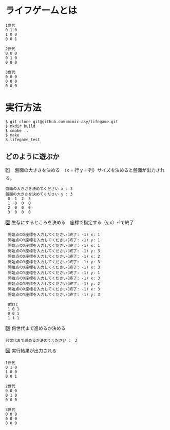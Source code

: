 # ライフゲームとは

    1世代
    0 1 0
    1 0 0
    0 0 1
    
    2世代
    0 0 0
    0 1 0
    0 0 0
    
    3世代
    0 0 0
    0 0 0
    0 0 0

 # 実行方法
    $ git clone git@github.com:mimic-asy/lifegame.git
    $ mkdir build
    $ cmake ..
    $ make
    S lifegame_test

## どのように遊ぶか

:one:　盤面の大きさを決める　（x = 行 y = 列）サイズを決めると盤面が出力される。

    盤面の大きさを決めてください x : 3
    盤面の大きさを決めてください y : 3
     0  1  2  3 
     1  0  0  0 
     2  0  0  0 
     3  0  0  0  
    




:two: 生存にするところを決める　座標で指定する（y,x）-1で終了

     開始点のX座標を入力してください(終了: -1) x: 1 
     開始点のY座標を入力してください(終了: -1) y: 1
     開始点のX座標を入力してください(終了: -1) x: 1
     開始点のY座標を入力してください(終了: -1) y: 3
     開始点のX座標を入力してください(終了: -1) x: 2
     開始点のY座標を入力してください(終了: -1) y: 3
     開始点のX座標を入力してください(終了: -1) x: 3 
     開始点のY座標を入力してください(終了: -1) y: 1
     開始点のX座標を入力してください(終了: -1) x: 3
     開始点のY座標を入力してください(終了: -1) y: 2
     開始点のX座標を入力してください(終了: -1) x: 3
     開始点のY座標を入力してください(終了: -1) y: 3
       
     0世代
     1 0 1
     0 0 1
     1 1 1


:three: 何世代まで進めるか決める
    
    何世代まで進めるか決めてください :　3
:four: 実行結果が出力される

    1世代
    0 1 0
    1 0 0
    0 0 1
    
    2世代
    0 0 0
    0 1 0
    0 0 0
    
    3世代
    0 0 0
    0 0 0
    0 0 0


